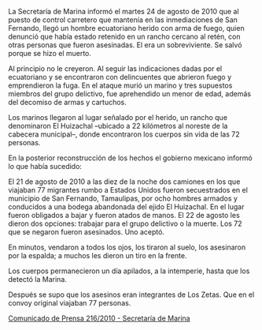 <p>La Secretaría de Marina informó el martes 24 de agosto de 2010 que al puesto de control carretero que mantenía en las inmediaciones de San Fernando, llegó un hombre ecuatoriano herido con arma de fuego, quien denunció que había estado retenido en un rancho cercano al retén, con otras personas que fueron asesinadas. El era un sobreviviente. Se salvó porque se hizo el muerto.</p>
<p>Al principio no le creyeron. Al seguir las indicaciones dadas por el ecuatoriano y se encontraron con delincuentes que abrieron fuego y emprendieron la fuga. En el ataque murió un marino y tres supuestos miembros del grupo delictivo, fue aprehendido un menor de edad, además del decomiso de armas y cartuchos. </p>
<p>Los marinos llegaron al lugar señalado por el herido, un rancho que denominaron El Huizachal –ubicado a 22 kilómetros al noreste de la cabecera municipal–, donde encontraron los cuerpos sin vida de las 72 personas.</p> 
<p>En la posterior reconstrucción de los hechos el gobierno mexicano informó lo que había sucedido:</p>
<p>El 21 de agosto de 2010 a las diez de la noche dos camiones en los que viajaban 77 migrantes rumbo a Estados Unidos fueron secuestrados en el municipio de San Fernando, Tamaulipas, por ocho hombres armados y conducidos a una bodega abandonada del ejido El Huizachal. En el lugar fueron obligados a bajar y fueron atados de manos. El 22 de agosto les dieron dos opciones: trabajar para el grupo delictivo o la muerte. Los 72 que se negaron fueron asesinados. Uno aceptó.
<p>En minutos, vendaron a todos los ojos, los tiraron al suelo, los asesinaron por la espalda; a muchos les dieron un tiro en la frente.</p>
<p>Los cuerpos permanecieron un día apilados, a la intemperie, hasta que los detectó la Marina.</p>
<p>Después se supo que los asesinos eran integrantes de Los Zetas. Que en el convoy original viajaban 77 personas.</p>
<p><a href="http://2006-2012.semar.gob.mx/sala-prensa/comunicados-2010/1436-comunicado-de-prensa-216-2010.html">Comunicado de Prensa 216/2010 - Secretaría de Marina</a></p>

 
